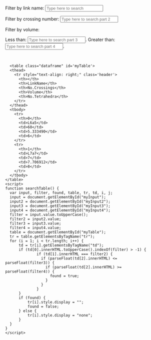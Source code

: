 <html>
<head>
<link rel="stylesheet" href="stylesheet.css">
</head>
  <body>
    <p> Filter by link name: <input id='myInput' onkeyup='searchTable()' type='text' placeholder='Type here to search'> </p> 
    <p> Filter by crossing number: <input id='myInput2' onkeyup='searchTable()' type='text' placeholder='Type here to search part 2'> </p>
    <p> Filter by volume: </p>
    <p> Less than: <input id='myInput3' onkeyup='searchTable()' type='text' placeholder='Type here to search part 3'>. Greater than: <input id='myInput4' onkeyup='searchTable()' type='text' placeholder='Type here to search part 4'>. </p>
    <br>
    
      <table class="dataframe" id='myTable'>
      <thead>
        <tr style="text-align: right;" class='header'>
          <th></th>
          <th>LinkName</th>
          <th>No.Crossings</th>
          <th>Volume</th>
          <th>No.Tetrahedra</th>
        </tr>
      </thead>
      <tbody>
        <tr>
          <th>0</th>
          <td>L6a5</td>
          <td>60</td>
          <td>5.333490</td>
          <td>6</td>
        </tr>
        <tr>
          <th>1</th>
          <td>L7a7</td>
          <td>7</td>
          <td>7.706912</td>
          <td>8</td>
        </tr>
      </tbody>
    </table>
    <script>
    function searchTable() {
      var input, filter, found, table, tr, td, i, j;
      input = document.getElementById("myInput");
      input2 = document.getElementById("myInput2");
      input3 = document.getElementById("myInput3");
      input4 = document.getElementById("myInput4");
      filter = input.value.toUpperCase();
      filter2 = input2.value;
      filter3 = input3.value;
      filter4 = input4.value;
      table = document.getElementById("myTable");
      tr = table.getElementsByTagName("tr");
      for (i = 1; i < tr.length; i++) {
          td = tr[i].getElementsByTagName("td");
          if (td[0].innerHTML.toUpperCase().indexOf(filter) > -1) {
                  if (td[1].innerHTML === filter2) {
                    if (parseFloat(td[2].innerHTML) <= parseFloat(filter3)) {
                      if (parseFloat(td[2].innerHTML) >= parseFloat(filter4)) {
                        found = true;
                      }
                    }
                  }
          }
          if (found) {
              tr[i].style.display = "";
              found = false;
          } else {
              tr[i].style.display = "none";
          }
      }
    }
    </script>
  </body>
</html>
